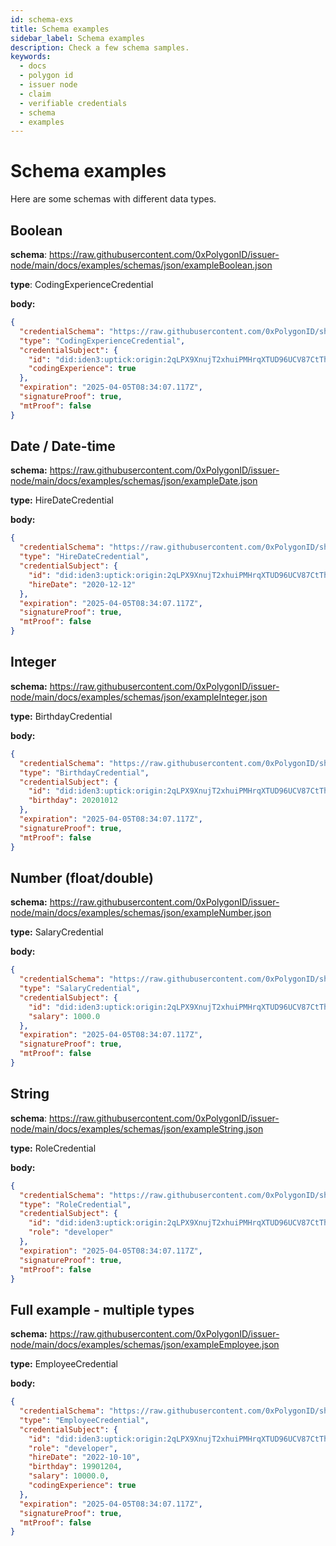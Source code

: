 ```yaml
---
id: schema-exs
title: Schema examples
sidebar_label: Schema examples
description: Check a few schema samples.
keywords:
  - docs
  - polygon id
  - issuer node
  - claim
  - verifiable credentials
  - schema
  - examples
---
```


# Schema examples

Here are some schemas with different data types.

## Boolean

**schema**: https://raw.githubusercontent.com/0xPolygonID/issuer-node/main/docs/examples/schemas/json/exampleBoolean.json

**type**: CodingExperienceCredential

**body:**

```json
{
  "credentialSchema": "https://raw.githubusercontent.com/0xPolygonID/sh-id-platform/adding-schema-examples/docs/examples/schemas/json/exampleBoolean.json",
  "type": "CodingExperienceCredential",
  "credentialSubject": {
    "id": "did:iden3:uptick:origin:2qLPX9XnujT2xhuiPMHrqXTUD96UCV87CtThRUZFQm",
    "codingExperience": true
  },
  "expiration": "2025-04-05T08:34:07.117Z",
  "signatureProof": true,
  "mtProof": false
}
```

## Date / Date-time

**schema:** https://raw.githubusercontent.com/0xPolygonID/issuer-node/main/docs/examples/schemas/json/exampleDate.json

**type:** HireDateCredential

**body:**

```json
{
  "credentialSchema": "https://raw.githubusercontent.com/0xPolygonID/sh-id-platform/adding-schema-examples/docs/examples/schemas/json/exampleDate.json",
  "type": "HireDateCredential",
  "credentialSubject": {
    "id": "did:iden3:uptick:origin:2qLPX9XnujT2xhuiPMHrqXTUD96UCV87CtThRUZFQm",
    "hireDate": "2020-12-12"
  },
  "expiration": "2025-04-05T08:34:07.117Z",
  "signatureProof": true,
  "mtProof": false
}
```

## Integer

**schema:** https://raw.githubusercontent.com/0xPolygonID/issuer-node/main/docs/examples/schemas/json/exampleInteger.json

**type:** BirthdayCredential

**body:**

```json
{
  "credentialSchema": "https://raw.githubusercontent.com/0xPolygonID/sh-id-platform/adding-schema-examples/docs/examples/schemas/json/exampleInteger.json",
  "type": "BirthdayCredential",
  "credentialSubject": {
    "id": "did:iden3:uptick:origin:2qLPX9XnujT2xhuiPMHrqXTUD96UCV87CtThRUZFQm",
    "birthday": 20201012
  },
  "expiration": "2025-04-05T08:34:07.117Z",
  "signatureProof": true,
  "mtProof": false
}
```

## Number (float/double)

**schema:** https://raw.githubusercontent.com/0xPolygonID/issuer-node/main/docs/examples/schemas/json/exampleNumber.json

**type:** SalaryCredential

**body:**

```json
{
  "credentialSchema": "https://raw.githubusercontent.com/0xPolygonID/sh-id-platform/adding-schema-examples/docs/examples/schemas/json/exampleNumber.json",
  "type": "SalaryCredential",
  "credentialSubject": {
    "id": "did:iden3:uptick:origin:2qLPX9XnujT2xhuiPMHrqXTUD96UCV87CtThRUZFQm",
    "salary": 1000.0
  },
  "expiration": "2025-04-05T08:34:07.117Z",
  "signatureProof": true,
  "mtProof": false
}
```

## String

**schema**: https://raw.githubusercontent.com/0xPolygonID/issuer-node/main/docs/examples/schemas/json/exampleString.json

**type:** RoleCredential

**body:**

```json
{
  "credentialSchema": "https://raw.githubusercontent.com/0xPolygonID/sh-id-platform/adding-schema-examples/docs/examples/schemas/json/exampleString.json",
  "type": "RoleCredential",
  "credentialSubject": {
    "id": "did:iden3:uptick:origin:2qLPX9XnujT2xhuiPMHrqXTUD96UCV87CtThRUZFQm",
    "role": "developer"
  },
  "expiration": "2025-04-05T08:34:07.117Z",
  "signatureProof": true,
  "mtProof": false
}
```

## Full example - multiple types

**schema:** https://raw.githubusercontent.com/0xPolygonID/issuer-node/main/docs/examples/schemas/json/exampleEmployee.json

**type:** EmployeeCredential

**body:**

```json
{
  "credentialSchema": "https://raw.githubusercontent.com/0xPolygonID/sh-id-platform/adding-schema-examples/docs/examples/schemas/json/exampleEmployee.json",
  "type": "EmployeeCredential",
  "credentialSubject": {
    "id": "did:iden3:uptick:origin:2qLPX9XnujT2xhuiPMHrqXTUD96UCV87CtThRUZFQm",
    "role": "developer",
    "hireDate": "2022-10-10",
    "birthday": 19901204,
    "salary": 10000.0,
    "codingExperience": true
  },
  "expiration": "2025-04-05T08:34:07.117Z",
  "signatureProof": true,
  "mtProof": false
}
```
